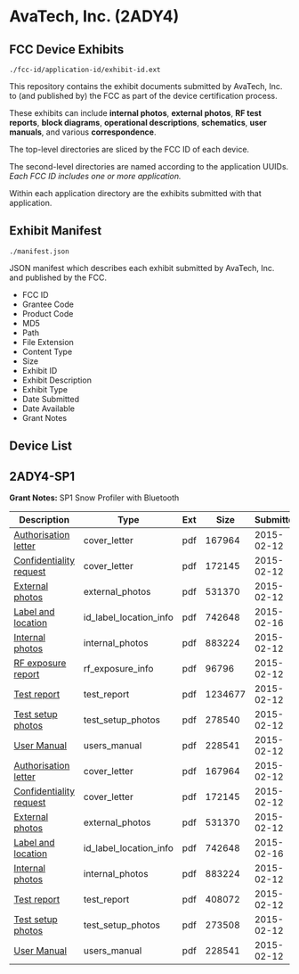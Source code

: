 # AvaTech, Inc. (2ADY4)
## FCC Device Exhibits

```
./fcc-id/application-id/exhibit-id.ext
```

This repository contains the exhibit documents submitted by AvaTech, Inc. to (and published by) the FCC as part of the device certification process.

These exhibits can include **internal photos**, **external photos**, **RF test reports**, **block diagrams**, **operational descriptions**, **schematics**, **user manuals**, and various **correspondence**.

The top-level directories are sliced by the FCC ID of each device.

The second-level directories are named according to the application UUIDs. *Each FCC ID includes one or more application.*

Within each application directory are the exhibits submitted with that application. 

## Exhibit Manifest

```
./manifest.json
```

JSON manifest which describes each exhibit submitted by AvaTech, Inc. and published by the FCC.

- FCC ID
- Grantee Code
- Product Code
- MD5
- Path
- File Extension
- Content Type
- Size
- Exhibit ID
- Exhibit Description
- Exhibit Type
- Date Submitted
- Date Available
- Grant Notes

## Device List
## 2ADY4-SP1
**Grant Notes:** SP1 Snow Profiler with Bluetooth

| Description | Type | Ext | Size | Submitted | Available |
| ----------- | ---- | --- | ---- | --------- | --------- |
| [Authorisation letter](2ADY4-SP1/4b3d13c12a1929b01b213a878ddac60c/2531741.pdf) | cover_letter | pdf | 167964 | 2015-02-12 | 2015-02-12 |
| [Confidentiality request](2ADY4-SP1/4b3d13c12a1929b01b213a878ddac60c/2531742.pdf) | cover_letter | pdf | 172145 | 2015-02-12 | 2015-02-12 |
| [External photos](2ADY4-SP1/4b3d13c12a1929b01b213a878ddac60c/2531728.pdf) | external_photos | pdf | 531370 | 2015-02-12 | 2015-07-18 |
| [Label and location](2ADY4-SP1/4b3d13c12a1929b01b213a878ddac60c/2535580.pdf) | id_label_location_info | pdf | 742648 | 2015-02-16 | 2015-02-12 |
| [Internal photos](2ADY4-SP1/4b3d13c12a1929b01b213a878ddac60c/2531737.pdf) | internal_photos | pdf | 883224 | 2015-02-12 | 2015-07-18 |
| [RF exposure report](2ADY4-SP1/4b3d13c12a1929b01b213a878ddac60c/2531739.pdf) | rf_exposure_info | pdf | 96796 | 2015-02-12 | 2015-02-12 |
| [Test report](2ADY4-SP1/4b3d13c12a1929b01b213a878ddac60c/2531734.pdf) | test_report | pdf | 1234677 | 2015-02-12 | 2015-02-12 |
| [Test setup photos](2ADY4-SP1/4b3d13c12a1929b01b213a878ddac60c/2531735.pdf) | test_setup_photos | pdf | 278540 | 2015-02-12 | 2015-07-18 |
| [User Manual](2ADY4-SP1/4b3d13c12a1929b01b213a878ddac60c/2531736.pdf) | users_manual | pdf | 228541 | 2015-02-12 | 2015-07-18 |
| [Authorisation letter](2ADY4-SP1/1b9c95ebba6c80e6b524c7e1268e5d6b/2531741.pdf) | cover_letter | pdf | 167964 | 2015-02-12 | 2015-02-12 |
| [Confidentiality request](2ADY4-SP1/1b9c95ebba6c80e6b524c7e1268e5d6b/2531742.pdf) | cover_letter | pdf | 172145 | 2015-02-12 | 2015-02-12 |
| [External photos](2ADY4-SP1/1b9c95ebba6c80e6b524c7e1268e5d6b/2531728.pdf) | external_photos | pdf | 531370 | 2015-02-12 | 2015-07-18 |
| [Label and location](2ADY4-SP1/1b9c95ebba6c80e6b524c7e1268e5d6b/2535580.pdf) | id_label_location_info | pdf | 742648 | 2015-02-16 | 2015-02-12 |
| [Internal photos](2ADY4-SP1/1b9c95ebba6c80e6b524c7e1268e5d6b/2531737.pdf) | internal_photos | pdf | 883224 | 2015-02-12 | 2015-07-18 |
| [Test report](2ADY4-SP1/1b9c95ebba6c80e6b524c7e1268e5d6b/2531807.pdf) | test_report | pdf | 408072 | 2015-02-12 | 2015-02-12 |
| [Test setup photos](2ADY4-SP1/1b9c95ebba6c80e6b524c7e1268e5d6b/2531808.pdf) | test_setup_photos | pdf | 273508 | 2015-02-12 | 2015-07-18 |
| [User Manual](2ADY4-SP1/1b9c95ebba6c80e6b524c7e1268e5d6b/2531736.pdf) | users_manual | pdf | 228541 | 2015-02-12 | 2015-07-18 |
